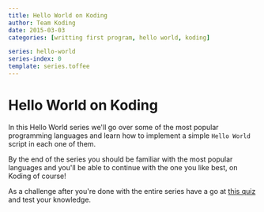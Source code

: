 ```yaml
---
title: Hello World on Koding
author: Team Koding
date: 2015-03-03
categories: [writting first program, hello world, koding]

series: hello-world
series-index: 0
template: series.toffee
---
```


# Hello World on Koding

In this Hello World series we'll go over some of the most popular programming languages and learn how to implement a simple `Hello World` script in each one of them.

By the end of the series you should be familiar with the most popular languages and you'll be able to continue with the one you like best, on Koding of course!

As a challenge after you're done with the entire series have a go at [this quiz](http://helloworldquiz.com/) and test your knowledge. 

